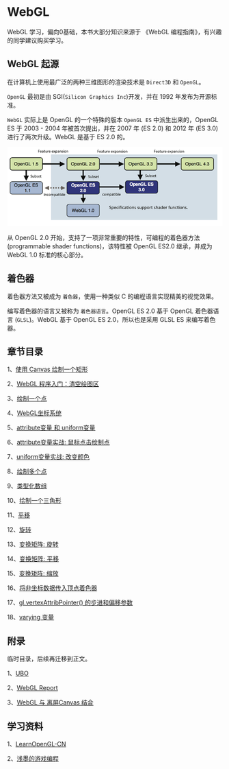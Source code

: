 # WebGL
WebGL 学习，偏向0基础，本书大部分知识来源于 《WebGL 编程指南》，有兴趣的同学建议购买学习。

## WebGL 起源
在计算机上使用最广泛的两种三维图形的渲染技术是 `Direct3D` 和 `OpenGL`。

`OpenGL` 最初是由 SGI(`Silicon Graphics Inc`)开发，并在 1992 年发布为开源标准。

`WebGL` 实际上是 OpenGL 的一个特殊的版本 `OpenGL ES` 中派生出来的，OpenGL ES 于 2003 - 2004 年被首次提出，并在 2007 年 (ES 2.0) 和 2012 年 (ES 3.0) 进行了两次升级。WebGL 是基于 ES 2.0 的。 

<img src="https://github.com/zqiangxu/webgl/blob/main/assets/book/relations.png?raw=true" />

从 OpenGL 2.0 开始，支持了一项非常重要的特性，可编程的着色器方法 (programmable shader functions)，该特性被 OpenGL ES2.0 继承，并成为 WebGL 1.0 标准的核心部分。

## 着色器

着色器方法又被成为 `着色器`，使用一种类似 C 的编程语言实现精美的视觉效果。

编写着色器的语言又被称为 `着色器语言`。OpenGL ES 2.0 基于 OpenGL 着色器语言 (`GLSL`)。WebGL 基于 OpenGL ES 2.0，所以也是采用 GLSL ES 来编写着色器。

## 章节目录
1、[使用 Canvas 绘制一个矩形](./book/lesson1/)

2、[WebGL 程序入门：清空绘图区](./book/lesson2/)

3、[绘制一个点](./book/lesson3/)

4、[WebGL坐标系统](./book/lesson4/)

5、[attribute变量 和 uniform变量](./book/lesson5/)

6、[attribute变量实战: 鼠标点击绘制点](./book/lesson6/)

7、[uniform变量实战: 改变颜色](./book/lesson7/)

8、[绘制多个点](./book/lesson8/)

9、[类型化数组](./book/lesson9/)

10、[绘制一个三角形](./book/lesson10/)

11、[平移](./book/lesson11/)

12、[旋转](./book/lesson12/)

13、[变换矩阵: 旋转](./book/lesson13/)

14、[变换矩阵: 平移](./book/lesson14/)

15、[变换矩阵: 缩放](./book/lesson15/)

16、[将非坐标数据传入顶点着色器](./book/lesson16/)

17、[gl.vertexAttribPointer() 的步进和偏移参数](./book/lesson17/)

18、[varying 变量](./book/lesson18/)

## 附录

临时目录，后续再迁移到正文。

1、[UBO](./book/appendix/ubo/)

2、[WebGL Report](./book/appendix/report)

3、[WebGL 与 离屏Canvas 结合](./book/appendix/offscreencanvas/)

## 学习资料

1、[LearnOpenGL-CN](https://learnopengl-cn.readthedocs.io/zh/latest/)

2、[浅墨的游戏编程](https://www.zhihu.com/column/game-programming)